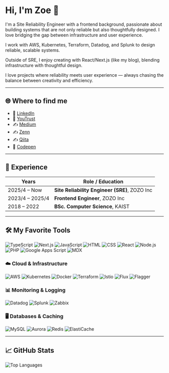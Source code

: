 # Hi, I'm Zoe 👋

I'm a Site Reliability Engineer with a frontend background, passionate about building systems that are not only reliable but also thoughtfully designed. I love bridging the gap between infrastructure and user experience.

I work with AWS, Kubernetes, Terraform, Datadog, and Splunk to design reliable, scalable systems.

Outside of SRE, I enjoy creating with React/Next.js (like my blog), blending infrastructure with thoughtful design.

I love projects where reliability meets user experience — always chasing the balance between creativity and efficiency.

---

## 🌐 Where to find me

- 💼 [LinkedIn](https://www.linkedin.com/in/sueun-lee)
- 💼 [YouTrust](https://youtrust.jp/users/sueunlee)
- ✍️ [Medium](https://medium.com/@quicksilversel) 
- ✍️ [Zenn](https://zenn.dev/quicksilversel) 
- ✍️ [Qiita](https://qiita.com/quicksilversel)
- 🧙 [Codepen](https://codepen.io/quicksilversel)

---

## 📜 Experience

| Years           | Role / Education                                      |
|-----------------|-------------------------------------------------------|
| 2025/4 – Now    | **Site Reliability Engineer (SRE)**, ZOZO Inc               |
| 2023/4 – 2025/4   | **Frontend Engineer**, ZOZO Inc                            |
| 2018 – 2022     | **BSc. Computer Science**, KAIST                      |

---

## 🛠 My Favorite Tools

<img alt="TypeScript" src="https://img.shields.io/badge/TypeScript-007ACC.svg?logo=typescript&logoColor=white"> <img alt="Next.js" src="https://img.shields.io/badge/Next.js-000000.svg?logo=Next.js&logoColor=white">
<img alt="JavaScript" src="https://img.shields.io/badge/JavaScript-F7DF1E.svg?logo=javascript&logoColor=black">
<img alt="HTML" src="https://img.shields.io/badge/HTML-E34F26.svg?logo=html5&logoColor=white">
<img alt="CSS" src="https://img.shields.io/badge/CSS-1572B6.svg?logo=css3&logoColor=white">
<img alt="React" src="https://img.shields.io/badge/React-20232A.svg?logo=react&logoColor=61DAFB">
<img alt="Node.js" src="https://img.shields.io/badge/Node.js-43853D.svg?logo=node.js&logoColor=white">
<img alt="PHP" src="https://img.shields.io/badge/PHP-777BB4.svg?logo=php&logoColor=white">
<img alt="Google Apps Script" src="https://custom-icon-badges.demolab.com/badge/Google%20Apps%20Script-02569B.svg?logo=gs&logoColor=white">
<img alt="MDX" src="https://img.shields.io/badge/MDX-000000.svg?logo=mdx&logoColor=white">

### ☁️ Cloud & Infrastructure
<img alt="AWS" src="https://img.shields.io/badge/AWS-232F3E.svg?logo=aws&logoColor=white"> <img alt="Kubernetes" src="https://img.shields.io/badge/Kubernetes-326CE5.svg?logo=kubernetes&logoColor=white">
<img alt="Docker" src="https://img.shields.io/badge/Docker-2496ED.svg?logo=docker&logoColor=white">
<img alt="Terraform" src="https://img.shields.io/badge/Terraform-623CE4.svg?logo=terraform&logoColor=white">
<img alt="Istio" src="https://img.shields.io/badge/Istio-466BB0.svg?logo=istio&logoColor=white">
<img alt="Flux" src="https://img.shields.io/badge/Flux-4B5563.svg?logo=flux&logoColor=white">
<img alt="Flagger" src="https://img.shields.io/badge/Flagger-0096FF.svg?logo=flagger&logoColor=white">


### 📊 Monitoring & Logging
<img alt="Datadog" src="https://img.shields.io/badge/Datadog-632CA6.svg?logo=datadog&logoColor=white"> <img alt="Splunk" src="https://img.shields.io/badge/Splunk-000000.svg?logo=splunk&logoColor=white">
<img alt="Zabbix" src="https://img.shields.io/badge/Zabbix-FF0000.svg?logo=zabbix&logoColor=white">

### 🖥 Databases & Caching
<img alt="MySQL" src="https://img.shields.io/badge/MySQL-4479A1.svg?logo=mysql&logoColor=white"> <img alt="Aurora" src="https://img.shields.io/badge/Aurora-527FFF.svg?logo=amazon-aws&logoColor=white">
<img alt="Redis" src="https://img.shields.io/badge/Redis-DC382D.svg?logo=redis&logoColor=white">
<img alt="ElastiCache" src="https://img.shields.io/badge/ElastiCache-C925D1.svg?logo=amazon-aws&logoColor=white">

---


## 📈 GitHub Stats

![Top Languages](https://github-readme-stats.vercel.app/api/top-langs/?username=quicksilversel&layout=compact&theme=tokyonight&hide_border=true)  
